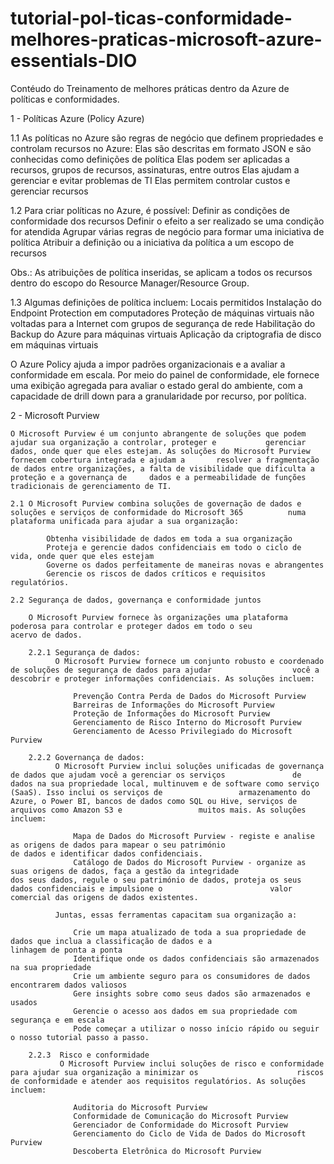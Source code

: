 # tutorial-pol-ticas-conformidade-melhores-praticas-microsoft-azure-essentials-DIO
Contéudo do Treinamento de melhores práticas dentro da Azure de políticas e conformidades.

1 - Políticas Azure (Policy Azure)

  1.1 As políticas no Azure são regras de negócio que definem propriedades e controlam recursos no Azure: 
            Elas são descritas em formato JSON e são conhecidas como definições de política 
            Elas podem ser aplicadas a recursos, grupos de recursos, assinaturas, entre outros 
            Elas ajudam a gerenciar e evitar problemas de TI 
            Elas permitem controlar custos e gerenciar recursos 

  1.2 Para criar políticas no Azure, é possível: 
            Definir as condições de conformidade dos recursos 
            Definir o efeito a ser realizado se uma condição for atendida 
            Agrupar várias regras de negócio para formar uma iniciativa de política 
            Atribuir a definição ou a iniciativa da política a um escopo de recursos 

  Obs.: As atribuições de política inseridas, se aplicam a todos os recursos dentro do escopo do Resource Manager/Resource          Group. 

  1.3 Algumas definições de política incluem:
            Locais permitidos
            Instalação do Endpoint Protection em computadores
            Proteção de máquinas virtuais não voltadas para a Internet com grupos de segurança de rede
            Habilitação do Backup do Azure para máquinas virtuais
            Aplicação da criptografia de disco em máquinas virtuais

O Azure Policy ajuda a impor padrões organizacionais e a avaliar a conformidade em escala. Por meio do painel de conformidade, ele fornece uma exibição agregada para avaliar o estado geral do ambiente, com a capacidade de drill down para a granularidade por recurso, por política.

2  - Microsoft Purview

    O Microsoft Purview é um conjunto abrangente de soluções que podem ajudar sua organização a controlar, proteger e           gerenciar dados, onde quer que eles estejam. As soluções do Microsoft Purview fornecem cobertura integrada e ajudam a       resolver a fragmentação de dados entre organizações, a falta de visibilidade que dificulta a proteção e a governança de     dados e a permeabilidade de funções tradicionais de gerenciamento de TI.

    2.1 O Microsoft Purview combina soluções de governação de dados e soluções e serviços de conformidade do Microsoft 365          numa plataforma unificada para ajudar a sua organização:

            Obtenha visibilidade de dados em toda a sua organização
            Proteja e gerencie dados confidenciais em todo o ciclo de vida, onde quer que eles estejam
            Governe os dados perfeitamente de maneiras novas e abrangentes
            Gerencie os riscos de dados críticos e requisitos regulatórios.

    2.2 Segurança de dados, governança e conformidade juntos
        
        O Microsoft Purview fornece às organizações uma plataforma poderosa para controlar e proteger dados em todo o seu           acervo de dados.

        2.2.1 Segurança de dados:
              O Microsoft Purview fornece um conjunto robusto e coordenado de soluções de segurança de dados para ajudar                  você a descobrir e proteger informações confidenciais. As soluções incluem:

                  Prevenção Contra Perda de Dados do Microsoft Purview
                  Barreiras de Informações do Microsoft Purview
                  Proteção de Informações do Microsoft Purview
                  Gerenciamento de Risco Interno do Microsoft Purview
                  Gerenciamento de Acesso Privilegiado do Microsoft Purview

        2.2.2 Governança de dados:
              O Microsoft Purview inclui soluções unificadas de governança de dados que ajudam você a gerenciar os serviços               de dados na sua propriedade local, multinuvem e de software como serviço (SaaS). Isso inclui os serviços de                 armazenamento do Azure, o Power BI, bancos de dados como SQL ou Hive, serviços de arquivos como Amazon S3 e                 muitos mais. As soluções incluem:

                  Mapa de Dados do Microsoft Purview - registe e analise as origens de dados para mapear o seu património                     de dados e identificar dados confidenciais.
                  Catálogo de Dados do Microsoft Purview - organize as suas origens de dados, faça a gestão da integridade                    dos seus dados, regule o seu património de dados, proteja os seus dados confidenciais e impulsione o                        valor comercial das origens de dados existentes.

              Juntas, essas ferramentas capacitam sua organização a:

                  Crie um mapa atualizado de toda a sua propriedade de dados que inclua a classificação de dados e a                          linhagem de ponta a ponta
                  Identifique onde os dados confidenciais são armazenados na sua propriedade
                  Crie um ambiente seguro para os consumidores de dados encontrarem dados valiosos
                  Gere insights sobre como seus dados são armazenados e usados
                  Gerencie o acesso aos dados em sua propriedade com segurança e em escala
                  Pode começar a utilizar o nosso início rápido ou seguir o nosso tutorial passo a passo.

        2.2.3  Risco e conformidade
               O Microsoft Purview inclui soluções de risco e conformidade para ajudar sua organização a minimizar os                      riscos de conformidade e atender aos requisitos regulatórios. As soluções incluem:

                  Auditoria do Microsoft Purview
                  Conformidade de Comunicação do Microsoft Purview
                  Gerenciador de Conformidade do Microsoft Purview
                  Gerenciamento do Ciclo de Vida de Dados do Microsoft Purview
                  Descoberta Eletrônica do Microsoft Purview    


                  

